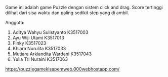 Game ini adalah game Puzzle dengan sistem click and drag. Score tertinggi dilihat dari sisa waktu dan paling sedikit step yang di ambil.

Anggota: 
1. Aditya Wahyu Sulistyanto	K3517003
2. Ayu Wiji Utami		K3517013
3. Finky			K3517023
4. Khiara Nurulita		K3517033
5. Mutiara Arkiandita Wardani	K3517043
6. Yulia Tri Nuraini		K3517063


https://puzzlegameklsapemweb.000webhostapp.com/
